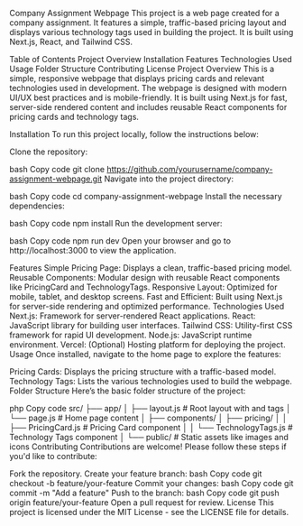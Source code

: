 Company Assignment Webpage
This project is a web page created for a company assignment. It features a simple, traffic-based pricing layout and displays various technology tags used in building the project. It is built using Next.js, React, and Tailwind CSS.

Table of Contents
Project Overview
Installation
Features
Technologies Used
Usage
Folder Structure
Contributing
License
Project Overview
This is a simple, responsive webpage that displays pricing cards and relevant technologies used in development. The webpage is designed with modern UI/UX best practices and is mobile-friendly. It is built using Next.js for fast, server-side rendered content and includes reusable React components for pricing cards and technology tags.

Installation
To run this project locally, follow the instructions below:

Clone the repository:

bash
Copy code
git clone https://github.com/yourusername/company-assignment-webpage.git
Navigate into the project directory:

bash
Copy code
cd company-assignment-webpage
Install the necessary dependencies:

bash
Copy code
npm install
Run the development server:

bash
Copy code
npm run dev
Open your browser and go to http://localhost:3000 to view the application.

Features
Simple Pricing Page: Displays a clean, traffic-based pricing model.
Reusable Components: Modular design with reusable React components like PricingCard and TechnologyTags.
Responsive Layout: Optimized for mobile, tablet, and desktop screens.
Fast and Efficient: Built using Next.js for server-side rendering and optimized performance.
Technologies Used
Next.js: Framework for server-rendered React applications.
React: JavaScript library for building user interfaces.
Tailwind CSS: Utility-first CSS framework for rapid UI development.
Node.js: JavaScript runtime environment.
Vercel: (Optional) Hosting platform for deploying the project.
Usage
Once installed, navigate to the home page to explore the features:

Pricing Cards: Displays the pricing structure with a traffic-based model.
Technology Tags: Lists the various technologies used to build the webpage.
Folder Structure
Here’s the basic folder structure of the project:

php
Copy code
src/
├── app/
│   ├── layout.js               # Root layout with <html> and <body> tags
│   └── page.js                 # Home page content
│
├── components/
│   ├── pricing/
│   │   ├── PricingCard.js      # Pricing Card component
│   │   └── TechnologyTags.js   # Technology Tags component
│
└── public/                     # Static assets like images and icons
Contributing
Contributions are welcome! Please follow these steps if you'd like to contribute:

Fork the repository.
Create your feature branch:
bash
Copy code
git checkout -b feature/your-feature
Commit your changes:
bash
Copy code
git commit -m "Add a feature"
Push to the branch:
bash
Copy code
git push origin feature/your-feature
Open a pull request for review.
License
This project is licensed under the MIT License - see the LICENSE file for details.
